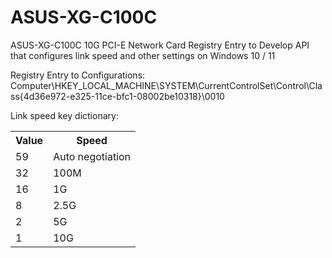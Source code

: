 # ASUS-XG-C100C
ASUS-XG-C100C 10G PCI-E Network Card Registry Entry to Develop API that configures link speed and other settings on Windows 10 / 11

Registry Entry to Configurations: Computer\HKEY_LOCAL_MACHINE\SYSTEM\CurrentControlSet\Control\Class{4d36e972-e325-11ce-bfc1-08002be10318}\0010

Link speed key dictionary: 

<table>
      <tr>
    <th>Value</th>
    <th>Speed</th>
    </tr>
  <tr>
    <td>59</td>
    <td>Auto negotiation</td>
    </tr>
    <tr>
    <td>32</td>
    <td>100M</td>
    </tr>
      <tr>
    <td>16</td>
    <td>1G</td>
    </tr>
      <tr>
    <td>8</td>
    <td>2.5G</td>
    </tr>
      <tr>
    <td>2</td>
    <td>5G</td>
    </tr>
      <tr>
    <td>1</td>
    <td>10G</td>
    </tr>

